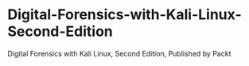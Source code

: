 # Digital-Forensics-with-Kali-Linux-Second-Edition
Digital Forensics with Kali Linux, Second Edition, Published by Packt
